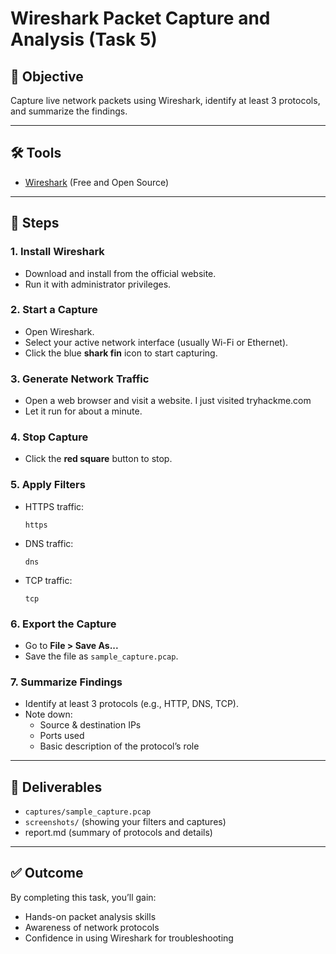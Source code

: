 # Wireshark Packet Capture and Analysis (Task 5)

## 🎯 Objective
Capture live network packets using Wireshark, identify at least 3 protocols, and summarize the findings.

---

## 🛠 Tools
- [Wireshark](https://www.wireshark.org/) (Free and Open Source)

---

## 📌 Steps

### 1. Install Wireshark
- Download and install from the official website.
- Run it with administrator privileges.

### 2. Start a Capture
- Open Wireshark.
- Select your active network interface (usually Wi-Fi or Ethernet).
- Click the blue **shark fin** icon to start capturing.

### 3. Generate Network Traffic
- Open a web browser and visit a website.
  I just visited tryhackme.com
- Let it run for about a minute.

### 4. Stop Capture
- Click the **red square** button to stop.

### 5. Apply Filters
- HTTPS traffic:  
  ```
  https
  ```
- DNS traffic:  
  ```
  dns
  ```
- TCP traffic:  
  ```
  tcp
  ```

### 6. Export the Capture
- Go to **File > Save As...**
- Save the file as `sample_capture.pcap`.

### 7. Summarize Findings
- Identify at least 3 protocols (e.g., HTTP, DNS, TCP).
- Note down:
  - Source & destination IPs
  - Ports used
  - Basic description of the protocol’s role

---

## 📁 Deliverables
- `captures/sample_capture.pcap`
- `screenshots/` (showing your filters and captures)
- report.md (summary of protocols and details)

---

## ✅ Outcome
By completing this task, you’ll gain:
- Hands-on packet analysis skills
- Awareness of network protocols
- Confidence in using Wireshark for troubleshooting
